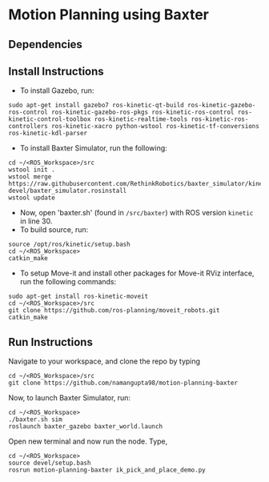 # Motion Planning using Baxter

## Dependencies

## Install Instructions
- To install Gazebo, run:
```
sudo apt-get install gazebo7 ros-kinetic-qt-build ros-kinetic-gazebo-ros-control ros-kinetic-gazebo-ros-pkgs ros-kinetic-ros-control ros-kinetic-control-toolbox ros-kinetic-realtime-tools ros-kinetic-ros-controllers ros-kinetic-xacro python-wstool ros-kinetic-tf-conversions ros-kinetic-kdl-parser
```
- To install Baxter Simulator, run the following:
```
cd ~/<ROS_Workspace>/src
wstool init .
wstool merge https://raw.githubusercontent.com/RethinkRobotics/baxter_simulator/kinetic-devel/baxter_simulator.rosinstall
wstool update
```
- Now, open 'baxter.sh' (found in ```/src/baxter```) with ROS version ```kinetic``` in line 30.
- To build source, run:
```
source /opt/ros/kinetic/setup.bash
cd ~/<ROS_Workspace>
catkin_make
```
- To setup Move-it and install other packages for Move-it RViz interface, run the following commands:
```
sudo apt-get install ros-kinetic-moveit
cd ~/<ROS_Workspace>/src
git clone https://github.com/ros-planning/moveit_robots.git
catkin_make
```

## Run Instructions

Navigate to your workspace, and clone the repo by typing
```
cd ~/<ROS_Workspace>/src
git clone https://github.com/namangupta98/motion-planning-baxter
```

Now, to launch Baxter Simulator, run:
```
cd ~/<ROS_Workspace>
./baxter.sh sim
roslaunch baxter_gazebo baxter_world.launch
```
Open new terminal and now run the node. Type,
```
cd ~/<ROS_Workspace>
source devel/setup.bash
rosrun motion-planning-baxter ik_pick_and_place_demo.py
```
